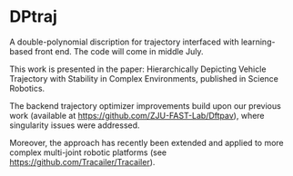 # DPtraj
A double-polynomial discription for trajectory interfaced with learning-based front end.
The code will come in middle July.

This work is presented in the paper: Hierarchically Depicting Vehicle Trajectory with Stability in Complex Environments, published in Science Robotics.

The backend trajectory optimizer improvements build upon our previous work (available at https://github.com/ZJU-FAST-Lab/Dftpav), where singularity issues were addressed. 

Moreover, the approach has recently been extended and applied to more complex multi-joint robotic platforms (see https://github.com/Tracailer/Tracailer).
